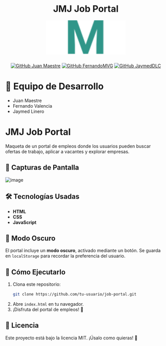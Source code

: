 <div align="center">
  <h1>
    JMJ Job Portal
  </h1>

<img style="margin-bottom: 10px" src="img/logos/jmj blanco.svg" alt="jmj logo" width="250"/>


[![GitHub Juan Maestre](https://img.shields.io/badge/by-JuandiGo1-white)](https://github.com/JuandiGo1)
[![GitHub FernandoMVG](https://img.shields.io/badge/by-FernandoMVG-green)]((https://github.com/FernandoMVG))
[![GitHub JaymedDLC](https://img.shields.io/badge/by-JaymedDLC-white)](https://github.com/JaymeDDLC)

</div>

# 👥 Equipo de Desarrollo

- Juan Maestre
- Fernando Valencia
- Jaymed Linero

# JMJ Job Portal

Maqueta de un portal de empleos  donde los usuarios pueden buscar ofertas de trabajo, aplicar a vacantes y explorar empresas.


## 📸 Capturas de Pantalla

![image](https://github.com/user-attachments/assets/93532ddf-bfd9-48f1-98de-23917efe73ce)


## 🛠️ Tecnologías Usadas

- **HTML**
- **CSS**
- **JavaScript**


## 🎨 Modo Oscuro

El portal incluye un **modo oscuro**, activado mediante un botón. Se guarda en `localStorage` para recordar la preferencia del usuario.


## 🚀 Cómo Ejecutarlo

1. Clona este repositorio:
   ```sh
   git clone https://github.com/tu-usuario/job-portal.git
   ```
2. Abre `index.html` en tu navegador.
3. ¡Disfruta del portal de empleos! 🎉



## 📜 Licencia

Este proyecto está bajo la licencia MIT. ¡Úsalo como quieras! 🚀


